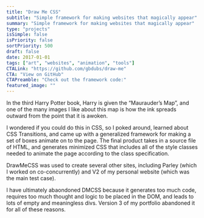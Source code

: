 ```yaml
---
title: "Draw Me CSS"
subtitle: "Simple framework for making websites that magically appear"
summary: "Simple framework for making websites that magically appear"
type: "projects"
isSimple: false
isPriority: false
sortPriority: 500
draft: false
date: 2017-01-01
tags: ["art", "websites", "animation", "tools"]
CTALink: "https://github.com/gbdubs/draw-me"
CTA: "View on GitHub"
CTAPreamble: "Check out the framework code:"
featured_image: ""
---
```


In the third Harry Potter book, Harry is given the “Maurauder’s Map”, and one of the many images I like about this map is how the ink spreads outward from the point that it is awoken. 

I wondered if you could do this in CSS, so I poked around, learned about CSS Transitions, and came up with a generalized framework for making a set of boxes animate on to the page. The final product takes in a source file of HTML, and generates minimized CSS that includes all of the style classes needed to animate the page according to the class specification.

DrawMeCSS was used to create several other sites, including Parley (which I worked on co-concurrently) and V2 of my personal website (which was the main test case). 

I have ultimately abaondoned DMCSS because it generates too much code, requires too much thought and logic to be placed in the DOM, and leads to lots of empty and meaningless divs. Version 3 of my portfolio abandoned it for all of these reasons.
